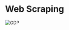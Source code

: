 # Web Scraping
![GDP](https://github.com/nnannaeze/Web-Scraping-Project/assets/148848746/3a8e87c3-caf6-4e85-8c3a-c66c35f94f93)
